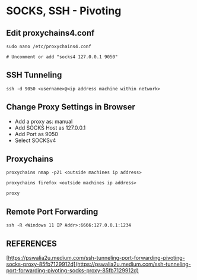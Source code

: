 # SOCKS, SSH - Pivoting

## Edit proxychains4.conf

```
sudo nano /etc/proxychains4.conf

# Uncomment or add "socks4 127.0.0.1 9050"
```

## SSH Tunneling

```
ssh -d 9050 <username>@<ip address machine within network>
```

## Change Proxy Settings in Browser

* Add a proxy as: manual
* Add SOCKS Host as 127.0.0.1
* Add Port as 9050
* Select SOCKSv4

## Proxychains

```
proxychains nmap -p21 <outside machines ip address>

proxychains firefox <outside machines ip address>

proxy
```

## Remote Port Forwarding

```
ssh -R <Windows 11 IP Addr>:6666:127.0.0.1:1234
```

## REFERENCES

[https://pswalia2u.medium.com/ssh-tunneling-port-forwarding-pivoting-socks-proxy-85fb7129912d](https://pswalia2u.medium.com/ssh-tunneling-port-forwarding-pivoting-socks-proxy-85fb7129912d)
